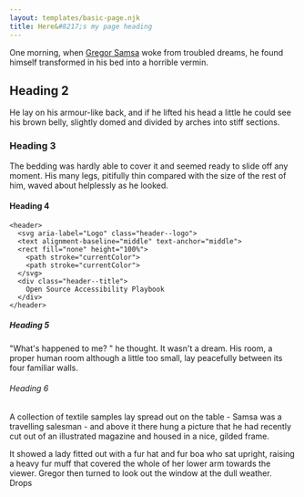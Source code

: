 ```yaml
---
layout: templates/basic-page.njk
title: Here&#8217;s my page heading
---
```


<p>One morning, when <a href="https://www.gutenberg.org/ebooks/5200">Gregor Samsa</a> woke from troubled dreams, he found himself transformed in his bed into a horrible vermin.</p>

<h2>Heading 2</h2>
<p>He lay on his armour-like back, and if he lifted his head a little he could see his brown belly, slightly domed and divided by arches into stiff sections.</p>

<h3>Heading 3</h3>
<p>The bedding was hardly able to cover it and seemed ready to slide off any moment. His many legs, pitifully thin compared with the size of the rest of him, waved about helplessly as he looked.</p>

<h4>Heading 4</h4>
<pre><code>&lt;header&gt;
  &lt;svg aria-label=&quot;Logo&quot; class=&quot;header--logo&quot;&gt;
  &lt;text alignment-baseline=&quot;middle&quot; text-anchor=&quot;middle&quot;&gt;
  &lt;rect fill=&quot;none&quot; height=&quot;100%&quot;&gt;
    &lt;path stroke=&quot;currentColor&quot;&gt;
    &lt;path stroke=&quot;currentColor&quot;&gt;
  &lt;/svg&gt;
  &lt;div class=&quot;header--title&quot;&gt;
    Open Source Accessibility Playbook
  &lt;/div&gt;
&lt;/header&gt;</code></pre>

<h5>Heading 5</h5>
<p>"What's happened to me? " he thought. It wasn't a dream. His room, a proper human room although a little too small, lay peacefully between its four familiar walls.</p>

<h6>Heading 6</h6>
<p>A collection of textile samples lay spread out on the table - Samsa was a travelling salesman - and above it there hung a picture that he had recently cut out of an illustrated magazine and housed in a nice, gilded frame.</p>

<p>It showed a lady fitted out with a fur hat and fur boa who sat upright, raising a heavy fur muff that covered the whole of her lower arm towards the viewer. Gregor then turned to look out the window at the dull weather. Drops</p>